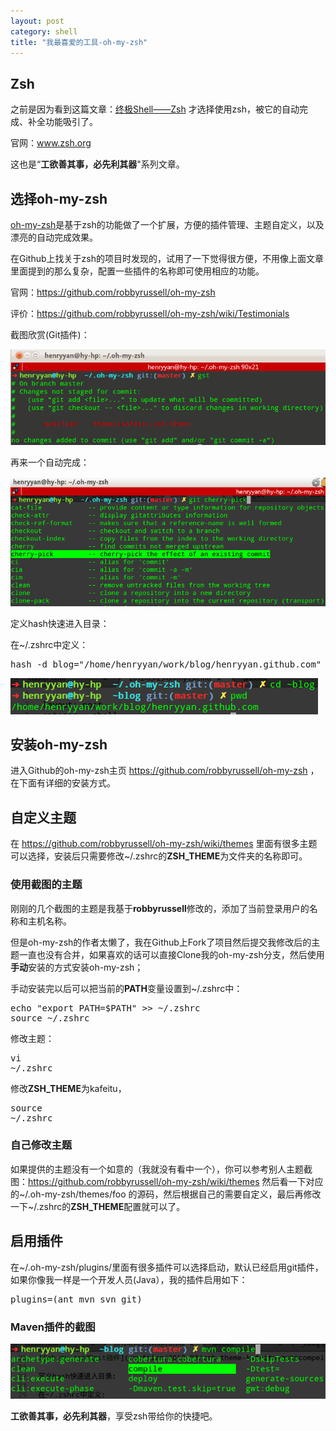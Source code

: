 ```yaml
---
layout: post
category: shell
title: "我最喜爱的工具-oh-my-zsh"
---
```


## Zsh

之前是因为看到这篇文章：[终极Shell——Zsh](http://linuxtoy.org/archives/zsh.html) 才选择使用zsh，被它的自动完成、补全功能吸引了。

官网：www.zsh.org

这也是“**工欲善其事，必先利其器**"系列文章。

## 选择oh-my-zsh

[oh-my-zsh](https://github.com/robbyrussell/oh-my-zsh)是基于zsh的功能做了一个扩展，方便的插件管理、主题自定义，以及漂亮的自动完成效果。

在Github上找关于zsh的项目时发现的，试用了一下觉得很方便，不用像上面文章里面提到的那么复杂，配置一些插件的名称即可使用相应的功能。

官网：https://github.com/robbyrussell/oh-my-zsh

评价：https://github.com/robbyrussell/oh-my-zsh/wiki/Testimonials

截图欣赏(Git插件)：

![oh-my-zsh的git插件](/files/2012/03/zsh-theme-kafeitu-git.png)

再来一个自动完成：

![oh-my-zsh的git插件](/files/2012/03/zsh-theme-kafeitu-autocompelte.png)

定义hash快速进入目录：

在~/.zshrc中定义：
<pre>hash -d blog="/home/henryyan/work/blog/henryyan.github.com"</pre>

![zsh-hash](/files/2012/03/zsh-hash.png)

## 安装oh-my-zsh

进入Github的oh-my-zsh主页 https://github.com/robbyrussell/oh-my-zsh ，在下面有详细的安装方式。

## 自定义主题

在 https://github.com/robbyrussell/oh-my-zsh/wiki/themes 里面有很多主题可以选择，安装后只需要修改~/.zshrc的**ZSH_THEME**为文件夹的名称即可。

### 使用截图的主题

刚刚的几个截图的主题是我基于**robbyrussell**修改的，添加了当前登录用户的名称和主机名称。

但是oh-my-zsh的作者太懒了，我在Github上Fork了项目然后提交我修改后的主题一直也没有合并，如果喜欢的话可以直接Clone我的oh-my-zsh分支，然后使用**手动**安装的方式安装oh-my-zsh；

手动安装完以后可以把当前的**PATH**变量设置到~/.zshrc中：
<pre class="brush: shell">
echo "export PATH=$PATH" >> ~/.zshrc
source ~/.zshrc
</pre>

修改主题：<pre class="brush: shell">vi ~/.zshrc</pre>修改**ZSH_THEME**为kafeitu，<pre class="brush: shell">source ~/.zshrc</pre>

### 自己修改主题

如果提供的主题没有一个如意的（我就没有看中一个），你可以参考别人主题截图：https://github.com/robbyrussell/oh-my-zsh/wiki/themes 然后看一下对应的~/.oh-my-zsh/themes/foo 的源码，然后根据自己的需要自定义，最后再修改一下~/.zshrc的**ZSH_THEME**配置就可以了。

## 启用插件

在~/.oh-my-zsh/plugins/里面有很多插件可以选择启动，默认已经启用git插件，如果你像我一样是一个开发人员(Java），我的插件启用如下：
<pre class="brush: shell">plugins=(ant mvn svn git)</pre>

### Maven插件的截图

![Maven插件截图](/files/2012/03/zsh-plugin-maven.png)

**工欲善其事，必先利其器**，享受zsh带给你的快捷吧。